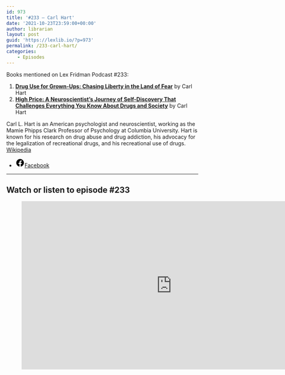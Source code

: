 ```yaml
---
id: 973
title: '#233 – Carl Hart'
date: '2021-10-23T23:59:00+00:00'
author: librarian
layout: post
guid: 'https://lexlib.io/?p=973'
permalink: /233-carl-hart/
categories:
    - Episodes
---
```


Books mentioned on Lex Fridman Podcast #233:

1. **[Drug Use for Grown-Ups: Chasing Liberty in the Land of Fear](https://amzn.to/3iBGTif)** by Carl Hart
2. **[High Price: A Neuroscientist’s Journey of Self-Discovery That Challenges Everything You Know About Drugs and Society](https://amzn.to/3Wctue0)** by Carl Hart

Carl L. Hart is an American psychologist and neuroscientist, working as the Mamie Phipps Clark Professor of Psychology at Columbia University. Hart is known for his research on drug abuse and drug addiction, his advocacy for the legalization of recreational drugs, and his recreational use of drugs. [Wikipedia](https://en.wikipedia.org/wiki/Carl_Hart)

- [<svg aria-hidden="true" focusable="false" height="24" version="1.1" viewbox="0 0 24 24" width="24" xmlns="http://www.w3.org/2000/svg"><path d="M12 2C6.5 2 2 6.5 2 12c0 5 3.7 9.1 8.4 9.9v-7H7.9V12h2.5V9.8c0-2.5 1.5-3.9 3.8-3.9 1.1 0 2.2.2 2.2.2v2.5h-1.3c-1.2 0-1.6.8-1.6 1.6V12h2.8l-.4 2.9h-2.3v7C18.3 21.1 22 17 22 12c0-5.5-4.5-10-10-10z"></path></svg><span class="wp-block-social-link-label screen-reader-text">Facebook</span>](https://www.facebook.com/DrCarlHart/)

- - - - - -

## Watch or listen to episode #233

<figure class="wp-block-embed is-type-video is-provider-youtube wp-block-embed-youtube wp-embed-aspect-16-9 wp-has-aspect-ratio"><div class="wp-block-embed__wrapper"><iframe allow="accelerometer; autoplay; clipboard-write; encrypted-media; gyroscope; picture-in-picture; web-share" allowfullscreen="" frameborder="0" height="443" loading="lazy" src="https://www.youtube.com/embed/3LWNY70Oj4A?feature=oembed" title="Carl Hart: Heroin, Cocaine, MDMA, Alcohol & the Role of Drugs in Society | Lex Fridman Podcast #233" width="788"></iframe></div></figure>